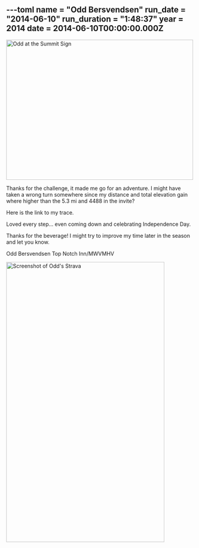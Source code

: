 ---toml
name = "Odd Bersvendsen"
run_date = "2014-06-10"
run_duration = "1:48:37"
year = 2014
date = 2014-06-10T00:00:00.000Z
---
<img src="/assets/images/uploads/tumblrinlinepkpe2hdmg11si9ly8500.jpg" alt="Odd at the Summit Sign" width="500" height="375" class="img-fluid">

Thanks for the challenge, it made me go for an adventure. I might have taken a wrong turn somewhere since my distance and total elevation gain where higher than the 5.3 mi and 4488 in the invite?

Here is the link to my trace.

Loved every step… even coming down and celebrating Independence Day.

Thanks for the beverage! I might try to improve my time later in the season and let you know.

Odd Bersvendsen
Top Notch Inn/MWVMHV

<img src="/assets/images/uploads/oddstrava.png" alt="Screenshot of Odd's Strava" width="423" height="750" class="img-fluid">
